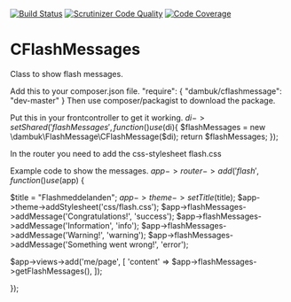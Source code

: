 [![Build Status](https://scrutinizer-ci.com/g/dambuk/CFlashMessages/badges/build.png?b=master)](https://scrutinizer-ci.com/g/dambuk/CFlashMessages/build-status/master)
[![Scrutinizer Code Quality](https://scrutinizer-ci.com/g/dambuk/CFlashMessages/badges/quality-score.png?b=master)](https://scrutinizer-ci.com/g/dambuk/CFlashMessages/?branch=master)
[![Code Coverage](https://scrutinizer-ci.com/g/dambuk/CFlashMessages/badges/coverage.png?b=master)](https://scrutinizer-ci.com/g/dambuk/CFlashMessages/?branch=master)

# CFlashMessages

Class to show flash messages.

Add this to your composer.json file. "require": { "dambuk/cflashmessage": "dev-master" }
Then use composer/packagist to download the package.

Put this in your frontcontroller to get it working.
$di->setShared('flashMessages', function() use ($di){ 
$flashMessages = new \dambuk\FlashMessage\CFlashMessage($di); 
return $flashMessages;
});

In the router you need to add the css-stylesheet flash.css

Example code to show the messages.
$app->router->add('flash', function() use ($app) {

$title = "Flashmeddelanden"; 
$app->theme->setTitle($title); 
$app->theme->addStylesheet('css/flash.css');
$app->flashMessages->addMessage('Congratulations!', 'success'); 
$app->flashMessages->addMessage('Information', 'info'); 
$app->flashMessages->addMessage('Warning!', 'warning');
$app->flashMessages->addMessage('Something went wrong!', 'error');

$app->views->add('me/page', [ 'content' => $app->flashMessages->getFlashMessages(), ]);

});
